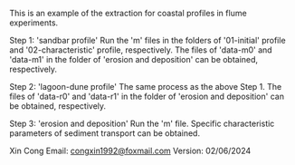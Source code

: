 This is an example of the extraction for coastal profiles in flume experiments.

Step 1: 'sandbar profile'
Run the 'm' files in the folders of '01-initial' profile and '02-characteristic' profile, respectively.
The files of 'data-m0' and 'data-m1' in the folder of 'erosion and deposition' can be obtained, respectively.

Step 2: 'lagoon-dune profile'
The same process as the above Step 1. 
The files of 'data-r0' and 'data-r1' in the folder of 'erosion and deposition' can be obtained, respectively.

Step 3: 'erosion and deposition'
Run the 'm' file. Specific characteristic parameters of sediment transport can be obtained.

Xin Cong
Email: congxin1992@foxmail.com
Version: 02/06/2024
